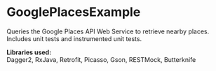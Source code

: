 # GooglePlacesExample
<p>
Queries the Google Places API Web Service to retrieve nearby places.</br>
Includes unit tests and instrumented unit tests.
<p>
<b>Libraries used:</b></br>
Dagger2, RxJava, Retrofit, Picasso, Gson, RESTMock, Butterknife
</p>
